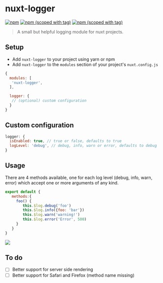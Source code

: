 # nuxt-logger

[![npm](https://img.shields.io/npm/dt/nuxt-logger.svg?style=flat-square)](https://npmjs.com/package/nuxt-logger)
[![npm (scoped with tag)](https://img.shields.io/npm/v/nuxt-logger/latest.svg?style=flat-square)](https://npmjs.com/package/nuxt-logger)
[![npm (scoped with tag)](https://img.shields.io/npm/l/nuxt-logger.svg?style=flat-square)](https://npmjs.com/package/nuxt-logger)

> A small but helpful logging module for nuxt projects.

## Setup

- Add `nuxt-logger` to your project using yarn or npm
- Add `nuxt-logger` to the `modules` section of your project's `nuxt.config.js`

```js
{
  modules: [
   'nuxt-logger',
  ],

  logger: {
   // (optional) custom configuration
  }
}
```

## Custom configuration

```js
logger: {
  isEnabled: true, // true or false, defaults to true
  logLevel: 'debug', // debug, info, warn or error, defaults to debug
}
```

## Usage

There are 4 methods available, one for each log level (debug, info, warn, error) which accept one or more arguments of any kind.

```js
export default {
   methods:{
     foo() {
        this.$log.debug('foo')
        this.$log.info({foo: 'bar'})
        this.$log.warn('warning!')
        this.$log.error('Error', 500)
     }
   }
}
```

<p algin="center">
	<img src="https://www.dropbox.com/s/drb2u6pxbptn326/screenshot.png?dl=1">
</p>

## To do

- [ ] Better support for server side rendering
- [ ] Better support for Safari and Firefox (method name missing)
